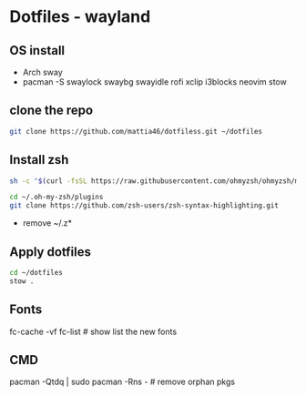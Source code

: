 # Dotfiles - wayland

## OS install

 * Arch sway
 * pacman -S swaylock swaybg swayidle rofi xclip i3blocks neovim stow


## clone the repo

```bash
git clone https://github.com/mattia46/dotfiless.git ~/dotfiles
```

## Install zsh

```bash
sh -c "$(curl -fsSL https://raw.githubusercontent.com/ohmyzsh/ohmyzsh/master/tools/install.sh)"

cd ~/.oh-my-zsh/plugins
git clone https://github.com/zsh-users/zsh-syntax-highlighting.git

```

* remove ~/.z*


## Apply dotfiles

```bash
cd ~/dotfiles
stow .
```

## Fonts

fc-cache -vf
fc-list # show list the new fonts


## CMD

pacman -Qtdq | sudo pacman -Rns - # remove orphan pkgs

